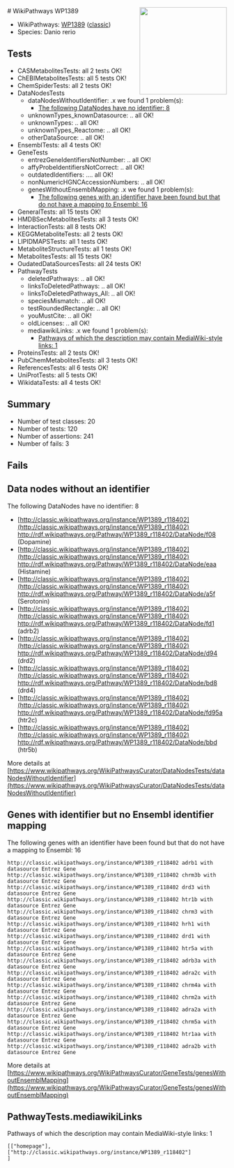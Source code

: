 <img style="float: right; width: 200px" src="https://upload.wikimedia.org/wikipedia/commons/thumb/8/83/Wplogo_with_text_500.png/640px-Wplogo_with_text_500.png" />
# WikiPathways WP1389

* WikiPathways: [WP1389](https://wikipathways.org/pathways/WP1389) ([classic](https://classic.wikipathways.org/instance/WP1389))
* Species: Danio rerio
## Tests
* CASMetabolitesTests: all 2 tests OK!
* ChEBIMetabolitesTests: all 5 tests OK!
* ChemSpiderTests: all 2 tests OK!
* DataNodesTests
    * dataNodesWithoutIdentifier: .x we found 1 problem(s):
        * [The following DataNodes have no identifier: 8](#d2d32fa7)
    * unknownTypes_knownDatasource: .. all OK!
    * unknownTypes: .. all OK!
    * unknownTypes_Reactome: .. all OK!
    * otherDataSource: .. all OK!
* EnsemblTests: all 4 tests OK!
* GeneTests
    * entrezGeneIdentifiersNotNumber: .. all OK!
    * affyProbeIdentifiersNotCorrect: .. all OK!
    * outdatedIdentifiers: .... all OK!
    * nonNumericHGNCAccessionNumbers: .. all OK!
    * genesWithoutEnsemblMapping: .x we found 1 problem(s):
        * [The following genes with an identifier have been found but that do not have a mapping to Ensembl: 16](#c4e54313)
* GeneralTests: all 15 tests OK!
* HMDBSecMetabolitesTests: all 3 tests OK!
* InteractionTests: all 8 tests OK!
* KEGGMetaboliteTests: all 2 tests OK!
* LIPIDMAPSTests: all 1 tests OK!
* MetaboliteStructureTests: all 1 tests OK!
* MetabolitesTests: all 15 tests OK!
* OudatedDataSourcesTests: all 24 tests OK!
* PathwayTests
    * deletedPathways: .. all OK!
    * linksToDeletedPathways: .. all OK!
    * linksToDeletedPathways_All: .. all OK!
    * speciesMismatch: .. all OK!
    * testRoundedRectangle: .. all OK!
    * youMustCite: .. all OK!
    * oldLicenses: .. all OK!
    * mediawikiLinks: .x we found 1 problem(s):
        * [Pathways of which the description may contain MediaWiki-style links: 1](#da69cf45)
* ProteinsTests: all 2 tests OK!
* PubChemMetabolitesTests: all 3 tests OK!
* ReferencesTests: all 6 tests OK!
* UniProtTests: all 5 tests OK!
* WikidataTests: all 4 tests OK!


## Summary

* Number of test classes: 20
* Number of tests: 120
* Number of assertions: 241
* Number of fails: 3

## Fails

<a name="d2d32fa7" />

## Data nodes without an identifier

The following DataNodes have no identifier: 8

* [http://classic.wikipathways.org/instance/WP1389_r118402](http://classic.wikipathways.org/instance/WP1389_r118402) http://rdf.wikipathways.org/Pathway/WP1389_r118402/DataNode/f08 (Dopamine)
* [http://classic.wikipathways.org/instance/WP1389_r118402](http://classic.wikipathways.org/instance/WP1389_r118402) http://rdf.wikipathways.org/Pathway/WP1389_r118402/DataNode/eaa (Histamine)
* [http://classic.wikipathways.org/instance/WP1389_r118402](http://classic.wikipathways.org/instance/WP1389_r118402) http://rdf.wikipathways.org/Pathway/WP1389_r118402/DataNode/a5f (Serotonin)
* [http://classic.wikipathways.org/instance/WP1389_r118402](http://classic.wikipathways.org/instance/WP1389_r118402) http://rdf.wikipathways.org/Pathway/WP1389_r118402/DataNode/fd1 (adrb2)
* [http://classic.wikipathways.org/instance/WP1389_r118402](http://classic.wikipathways.org/instance/WP1389_r118402) http://rdf.wikipathways.org/Pathway/WP1389_r118402/DataNode/d94 (drd2)
* [http://classic.wikipathways.org/instance/WP1389_r118402](http://classic.wikipathways.org/instance/WP1389_r118402) http://rdf.wikipathways.org/Pathway/WP1389_r118402/DataNode/bd8 (drd4)
* [http://classic.wikipathways.org/instance/WP1389_r118402](http://classic.wikipathways.org/instance/WP1389_r118402) http://rdf.wikipathways.org/Pathway/WP1389_r118402/DataNode/fd95a (htr2c)
* [http://classic.wikipathways.org/instance/WP1389_r118402](http://classic.wikipathways.org/instance/WP1389_r118402) http://rdf.wikipathways.org/Pathway/WP1389_r118402/DataNode/bbd (htr5b)


More details at [https://www.wikipathways.org/WikiPathwaysCurator/DataNodesTests/dataNodesWithoutIdentifier](https://www.wikipathways.org/WikiPathwaysCurator/DataNodesTests/dataNodesWithoutIdentifier)

<a name="c4e54313" />

## Genes with identifier but no Ensembl identifier mapping

The following genes with an identifier have been found but that do not have a mapping to Ensembl: 16
```
http://classic.wikipathways.org/instance/WP1389_r118402 adrb1 with datasource Entrez Gene
http://classic.wikipathways.org/instance/WP1389_r118402 chrm3b with datasource Entrez Gene
http://classic.wikipathways.org/instance/WP1389_r118402 drd3 with datasource Entrez Gene
http://classic.wikipathways.org/instance/WP1389_r118402 htr1b with datasource Entrez Gene
http://classic.wikipathways.org/instance/WP1389_r118402 chrm3 with datasource Entrez Gene
http://classic.wikipathways.org/instance/WP1389_r118402 hrh1 with datasource Entrez Gene
http://classic.wikipathways.org/instance/WP1389_r118402 drd1 with datasource Entrez Gene
http://classic.wikipathways.org/instance/WP1389_r118402 htr5a with datasource Entrez Gene
http://classic.wikipathways.org/instance/WP1389_r118402 adrb3a with datasource Entrez Gene
http://classic.wikipathways.org/instance/WP1389_r118402 adra2c with datasource Entrez Gene
http://classic.wikipathways.org/instance/WP1389_r118402 chrm4a with datasource Entrez Gene
http://classic.wikipathways.org/instance/WP1389_r118402 chrm2a with datasource Entrez Gene
http://classic.wikipathways.org/instance/WP1389_r118402 adra2a with datasource Entrez Gene
http://classic.wikipathways.org/instance/WP1389_r118402 chrm5a with datasource Entrez Gene
http://classic.wikipathways.org/instance/WP1389_r118402 htr1aa with datasource Entrez Gene
http://classic.wikipathways.org/instance/WP1389_r118402 adra2b with datasource Entrez Gene
```

More details at [https://www.wikipathways.org/WikiPathwaysCurator/GeneTests/genesWithoutEnsemblMapping](https://www.wikipathways.org/WikiPathwaysCurator/GeneTests/genesWithoutEnsemblMapping)

<a name="da69cf45" />

## PathwayTests.mediawikiLinks

Pathways of which the description may contain MediaWiki-style links: 1
```
[["homepage"],
["http://classic.wikipathways.org/instance/WP1389_r118402"]
]
```

